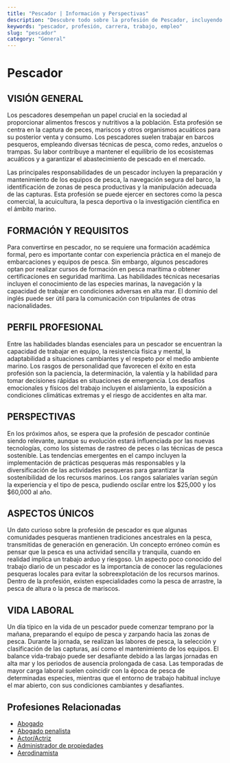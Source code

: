 ```yaml
---
title: "Pescador | Información y Perspectivas"
description: "Descubre todo sobre la profesión de Pescador, incluyendo responsabilidades, requisitos y oportunidades."
keywords: "pescador, profesión, carrera, trabajo, empleo"
slug: "pescador"
category: "General"
---
```


# Pescador

## VISIÓN GENERAL

Los pescadores desempeñan un papel crucial en la sociedad al proporcionar alimentos frescos y nutritivos a la población. Esta profesión se centra en la captura de peces, mariscos y otros organismos acuáticos para su posterior venta y consumo. Los pescadores suelen trabajar en barcos pesqueros, empleando diversas técnicas de pesca, como redes, anzuelos o trampas. Su labor contribuye a mantener el equilibrio de los ecosistemas acuáticos y a garantizar el abastecimiento de pescado en el mercado.

Las principales responsabilidades de un pescador incluyen la preparación y mantenimiento de los equipos de pesca, la navegación segura del barco, la identificación de zonas de pesca productivas y la manipulación adecuada de las capturas. Esta profesión se puede ejercer en sectores como la pesca comercial, la acuicultura, la pesca deportiva o la investigación científica en el ámbito marino.

## FORMACIÓN Y REQUISITOS

Para convertirse en pescador, no se requiere una formación académica formal, pero es importante contar con experiencia práctica en el manejo de embarcaciones y equipos de pesca. Sin embargo, algunos pescadores optan por realizar cursos de formación en pesca marítima o obtener certificaciones en seguridad marítima. Las habilidades técnicas necesarias incluyen el conocimiento de las especies marinas, la navegación y la capacidad de trabajar en condiciones adversas en alta mar. El dominio del inglés puede ser útil para la comunicación con tripulantes de otras nacionalidades.

## PERFIL PROFESIONAL

Entre las habilidades blandas esenciales para un pescador se encuentran la capacidad de trabajar en equipo, la resistencia física y mental, la adaptabilidad a situaciones cambiantes y el respeto por el medio ambiente marino. Los rasgos de personalidad que favorecen el éxito en esta profesión son la paciencia, la determinación, la valentía y la habilidad para tomar decisiones rápidas en situaciones de emergencia. Los desafíos emocionales y físicos del trabajo incluyen el aislamiento, la exposición a condiciones climáticas extremas y el riesgo de accidentes en alta mar.

## PERSPECTIVAS

En los próximos años, se espera que la profesión de pescador continúe siendo relevante, aunque su evolución estará influenciada por las nuevas tecnologías, como los sistemas de rastreo de peces o las técnicas de pesca sostenible. Las tendencias emergentes en el campo incluyen la implementación de prácticas pesqueras más responsables y la diversificación de las actividades pesqueras para garantizar la sostenibilidad de los recursos marinos. Los rangos salariales varían según la experiencia y el tipo de pesca, pudiendo oscilar entre los $25,000 y los $60,000 al año.

## ASPECTOS ÚNICOS

Un dato curioso sobre la profesión de pescador es que algunas comunidades pesqueras mantienen tradiciones ancestrales en la pesca, transmitidas de generación en generación. Un concepto erróneo común es pensar que la pesca es una actividad sencilla y tranquila, cuando en realidad implica un trabajo arduo y riesgoso. Un aspecto poco conocido del trabajo diario de un pescador es la importancia de conocer las regulaciones pesqueras locales para evitar la sobreexplotación de los recursos marinos. Dentro de la profesión, existen especialidades como la pesca de arrastre, la pesca de altura o la pesca de mariscos.

## VIDA LABORAL

Un día típico en la vida de un pescador puede comenzar temprano por la mañana, preparando el equipo de pesca y zarpando hacia las zonas de pesca. Durante la jornada, se realizan las labores de pesca, la selección y clasificación de las capturas, así como el mantenimiento de los equipos. El balance vida-trabajo puede ser desafiante debido a las largas jornadas en alta mar y los periodos de ausencia prolongada de casa. Las temporadas de mayor carga laboral suelen coincidir con la época de pesca de determinadas especies, mientras que el entorno de trabajo habitual incluye el mar abierto, con sus condiciones cambiantes y desafiantes.
## Profesiones Relacionadas

- [Abogado](/profesiones/abogado/)
- [Abogado penalista](/profesiones/abogado-penalista/)
- [Actor/Actriz](/profesiones/actor-actriz/)
- [Administrador de propiedades](/profesiones/administrador-de-propiedades/)
- [Aerodinamista](/profesiones/aerodinamista/)

